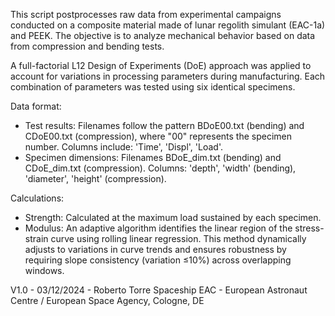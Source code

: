 This script postprocesses raw data from experimental campaigns conducted on a composite material made of lunar regolith simulant (EAC-1a) and PEEK. 
The objective is to analyze mechanical behavior based on data from compression and bending tests. 

A full-factorial L12 Design of Experiments (DoE) approach was applied to account for variations 
in processing parameters during manufacturing. Each combination of parameters was tested using 
six identical specimens. 

Data format:
- Test results: Filenames follow the pattern BDoE00.txt (bending) and CDoE00.txt (compression), 
  where "00" represents the specimen number. Columns include: 'Time', 'Displ', 'Load'.
- Specimen dimensions: Filenames BDoE_dim.txt (bending) and CDoE_dim.txt (compression). 
  Columns: 'depth', 'width' (bending), 'diameter', 'height' (compression).

Calculations:
- Strength: Calculated at the maximum load sustained by each specimen.
- Modulus: An adaptive algorithm identifies the linear region of the stress-strain curve 
  using rolling linear regression. This method dynamically adjusts to variations in curve trends 
  and ensures robustness by requiring slope consistency (variation ≤10%) across overlapping windows.

 V1.0 - 03/12/2024 - Roberto Torre
 Spaceship EAC - European Astronaut Centre / European Space Agency, Cologne, DE
